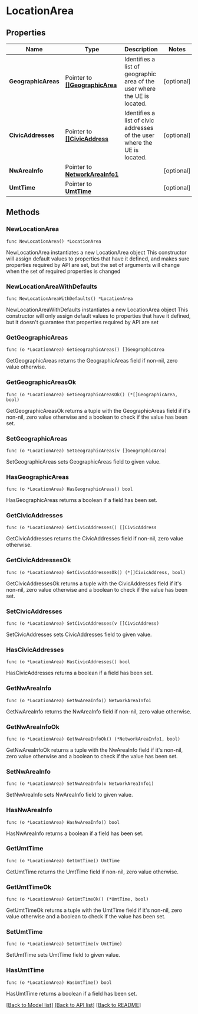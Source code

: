 # LocationArea

## Properties

Name | Type | Description | Notes
------------ | ------------- | ------------- | -------------
**GeographicAreas** | Pointer to [**[]GeographicArea**](GeographicArea.md) | Identifies a list of geographic area of the user where the UE is located. | [optional] 
**CivicAddresses** | Pointer to [**[]CivicAddress**](CivicAddress.md) | Identifies a list of civic addresses of the user where the UE is located. | [optional] 
**NwAreaInfo** | Pointer to [**NetworkAreaInfo1**](NetworkAreaInfo1.md) |  | [optional] 
**UmtTime** | Pointer to [**UmtTime**](UmtTime.md) |  | [optional] 

## Methods

### NewLocationArea

`func NewLocationArea() *LocationArea`

NewLocationArea instantiates a new LocationArea object
This constructor will assign default values to properties that have it defined,
and makes sure properties required by API are set, but the set of arguments
will change when the set of required properties is changed

### NewLocationAreaWithDefaults

`func NewLocationAreaWithDefaults() *LocationArea`

NewLocationAreaWithDefaults instantiates a new LocationArea object
This constructor will only assign default values to properties that have it defined,
but it doesn't guarantee that properties required by API are set

### GetGeographicAreas

`func (o *LocationArea) GetGeographicAreas() []GeographicArea`

GetGeographicAreas returns the GeographicAreas field if non-nil, zero value otherwise.

### GetGeographicAreasOk

`func (o *LocationArea) GetGeographicAreasOk() (*[]GeographicArea, bool)`

GetGeographicAreasOk returns a tuple with the GeographicAreas field if it's non-nil, zero value otherwise
and a boolean to check if the value has been set.

### SetGeographicAreas

`func (o *LocationArea) SetGeographicAreas(v []GeographicArea)`

SetGeographicAreas sets GeographicAreas field to given value.

### HasGeographicAreas

`func (o *LocationArea) HasGeographicAreas() bool`

HasGeographicAreas returns a boolean if a field has been set.

### GetCivicAddresses

`func (o *LocationArea) GetCivicAddresses() []CivicAddress`

GetCivicAddresses returns the CivicAddresses field if non-nil, zero value otherwise.

### GetCivicAddressesOk

`func (o *LocationArea) GetCivicAddressesOk() (*[]CivicAddress, bool)`

GetCivicAddressesOk returns a tuple with the CivicAddresses field if it's non-nil, zero value otherwise
and a boolean to check if the value has been set.

### SetCivicAddresses

`func (o *LocationArea) SetCivicAddresses(v []CivicAddress)`

SetCivicAddresses sets CivicAddresses field to given value.

### HasCivicAddresses

`func (o *LocationArea) HasCivicAddresses() bool`

HasCivicAddresses returns a boolean if a field has been set.

### GetNwAreaInfo

`func (o *LocationArea) GetNwAreaInfo() NetworkAreaInfo1`

GetNwAreaInfo returns the NwAreaInfo field if non-nil, zero value otherwise.

### GetNwAreaInfoOk

`func (o *LocationArea) GetNwAreaInfoOk() (*NetworkAreaInfo1, bool)`

GetNwAreaInfoOk returns a tuple with the NwAreaInfo field if it's non-nil, zero value otherwise
and a boolean to check if the value has been set.

### SetNwAreaInfo

`func (o *LocationArea) SetNwAreaInfo(v NetworkAreaInfo1)`

SetNwAreaInfo sets NwAreaInfo field to given value.

### HasNwAreaInfo

`func (o *LocationArea) HasNwAreaInfo() bool`

HasNwAreaInfo returns a boolean if a field has been set.

### GetUmtTime

`func (o *LocationArea) GetUmtTime() UmtTime`

GetUmtTime returns the UmtTime field if non-nil, zero value otherwise.

### GetUmtTimeOk

`func (o *LocationArea) GetUmtTimeOk() (*UmtTime, bool)`

GetUmtTimeOk returns a tuple with the UmtTime field if it's non-nil, zero value otherwise
and a boolean to check if the value has been set.

### SetUmtTime

`func (o *LocationArea) SetUmtTime(v UmtTime)`

SetUmtTime sets UmtTime field to given value.

### HasUmtTime

`func (o *LocationArea) HasUmtTime() bool`

HasUmtTime returns a boolean if a field has been set.


[[Back to Model list]](../README.md#documentation-for-models) [[Back to API list]](../README.md#documentation-for-api-endpoints) [[Back to README]](../README.md)


